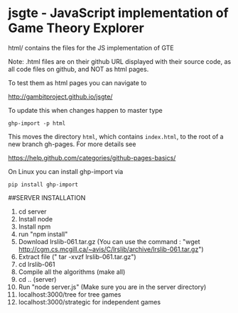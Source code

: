 # jsgte - JavaScript implementation of Game Theory Explorer

html/ contains the files for the JS implementation of GTE

Note: .html files are on their github URL displayed with
their source code, as all code files on github, and NOT as
html pages.

To test them as html pages you can navigate to

http://gambitproject.github.io/jsgte/

To update this when changes happen to master type

  `ghp-import -p html`

This moves the directory `html`, which contains `index.html`, to the root of a
new branch gh-pages. For more details see

https://help.github.com/categories/github-pages-basics/

On Linux you can install ghp-import via 

  `pip install ghp-import`

##SERVER INSTALLATION
1. cd server
2. Install node
3. Install npm
4. run "npm install"
5. Download lrslib-061.tar.gz (You can use the command : "wget http://cgm.cs.mcgill.ca/~avis/C/lrslib/archive/lrslib-061.tar.gz")
6. Extract file (" tar -xvzf lrslib-061.tar.gz")
7. cd lrslib-061
8. Compile all the algorithms (make all)
9. cd .. (server)
10. Run "node server.js" (Make sure you are in the server directory)
11. localhost:3000/tree for tree games
12. localhost:3000/strategic for independent games